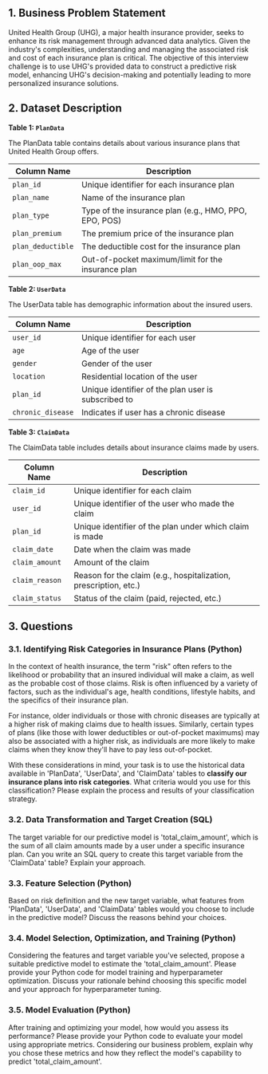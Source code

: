 ## 1. Business Problem Statement
United Health Group (UHG), a major health insurance provider, seeks to enhance its risk management through advanced data analytics. Given the industry's complexities, understanding and managing the associated risk and cost of each insurance plan is critical. The objective of this interview challenge is to use UHG's provided data to construct a predictive risk model, enhancing UHG's decision-making and potentially leading to more personalized insurance solutions.

## 2. Dataset Description

**Table 1: `PlanData`**

The PlanData table contains details about various insurance plans that United Health Group offers.

| Column Name | Description |
| --- | --- |
| `plan_id` | Unique identifier for each insurance plan |
| `plan_name` | Name of the insurance plan |
| `plan_type` | Type of the insurance plan (e.g., HMO, PPO, EPO, POS) |
| `plan_premium` | The premium price of the insurance plan |
| `plan_deductible` | The deductible cost for the insurance plan |
| `plan_oop_max` | Out-of-pocket maximum/limit for the insurance plan |


**Table 2: `UserData`**

The UserData table has demographic information about the insured users.

| Column Name | Description |
| --- | --- |
| `user_id` | Unique identifier for each user |
| `age` | Age of the user |
| `gender` | Gender of the user |
| `location` | Residential location of the user |
| `plan_id` | Unique identifier of the plan user is subscribed to |
| `chronic_disease` | Indicates if user has a chronic disease |



**Table 3: `ClaimData`**

The ClaimData table includes details about insurance claims made by users.

| Column Name | Description |
| --- | --- |
| `claim_id` | Unique identifier for each claim |
| `user_id` | Unique identifier of the user who made the claim |
| `plan_id` | Unique identifier of the plan under which claim is made |
| `claim_date` | Date when the claim was made |
| `claim_amount` | Amount of the claim |
| `claim_reason` | Reason for the claim (e.g., hospitalization, prescription, etc.) |
| `claim_status` | Status of the claim (paid, rejected, etc.) |


## 3. Questions

### 3.1. Identifying Risk Categories in Insurance Plans (Python)

In the context of health insurance, the term "risk" often refers to the likelihood or probability that an insured individual will make a claim, as well as the probable cost of those claims. Risk is often influenced by a variety of factors, such as the individual's age, health conditions, lifestyle habits, and the specifics of their insurance plan.

For instance, older individuals or those with chronic diseases are typically at a higher risk of making claims due to health issues. Similarly, certain types of plans (like those with lower deductibles or out-of-pocket maximums) may also be associated with a higher risk, as individuals are more likely to make claims when they know they'll have to pay less out-of-pocket.

With these considerations in mind, your task is to use the historical data available in 'PlanData', 'UserData', and 'ClaimData' tables to **classify our insurance plans into risk categories**. What criteria would you use for this classification? Please explain the process and results of your classification strategy.

### 3.2. Data Transformation and Target Creation (SQL)

The target variable for our predictive model is 'total_claim_amount', which is the sum of all claim amounts made by a user under a specific insurance plan. Can you write an SQL query to create this target variable from the 'ClaimData' table? Explain your approach.

### 3.3. Feature Selection (Python)
Based on risk definition and the new target variable, what features from 'PlanData', 'UserData', and 'ClaimData' tables would you choose to include in the predictive model? Discuss the reasons behind your choices.

### 3.4. Model Selection, Optimization, and Training (Python)
Considering the features and target variable you've selected, propose a suitable predictive model to estimate the 'total_claim_amount'. Please provide your Python code for model training and hyperparameter optimization. Discuss your rationale behind choosing this specific model and your approach for hyperparameter tuning.

### 3.5. Model Evaluation (Python)

After training and optimizing your model, how would you assess its performance? Please provide your Python code to evaluate your model using appropriate metrics. Considering our business problem, explain why you chose these metrics and how they reflect the model's capability to predict 'total_claim_amount'.